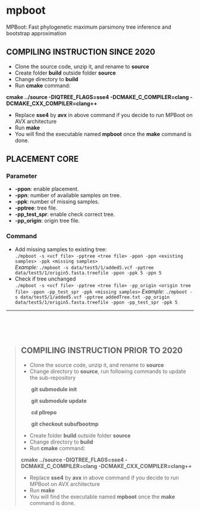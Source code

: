 # mpboot
MPBoot: Fast phylogenetic maximum parsimony tree inference and bootstrap approximation

## **COMPILING INSTRUCTION SINCE 2020**
* Clone the source code, unzip it, and rename to **source**
* Create folder **build** outside folder **source**
* Change directory to **build**
* Run **cmake** command:

**cmake ../source -DIQTREE_FLAGS=sse4 -DCMAKE_C_COMPILER=clang -DCMAKE_CXX_COMPILER=clang++**
* Replace **sse4** by **avx** in above command if you decide to run MPBoot on AVX architecture
* Run **make**
* You will find the executable named **mpboot** once the **make** command is done.

## **PLACEMENT CORE** 
### **Parameter**
* **-ppon**: enable placement.
* **-ppn**: number of available samples on tree.
* **-ppk**: number of missing samples.
* **-pptree**: tree file.
* **-pp_test_spr**: enable check correct tree.
* **-pp_origin**: origin tree file.

### **Command**
* Add missing samples to existing tree:
  <br>
  ``./mpboot -s <vcf file> -pptree <tree file> -ppon -ppn <existing samples> -ppk <missing samples>``
  <br>
  *Example:* ``./mpboot -s data/test5/1/added5.vcf -pptree data/test5/1/origin5.fasta.treefile -ppon -ppk 5 -ppn 5``
* Check if tree unchanged
  <br>
  ``./mpboot -s <vcf file> -pptree <tree file> -pp_origin <origin tree file> -ppon -pp_test_spr -ppk <missing samples>``
  *Example:* ``./mpboot -s data/test5/1/added5.vcf -pptree addedTree.txt -pp_origin data/test5/1/origin5.fasta.treefile -ppon -pp_test_spr -ppk 5``
<hr>
<br><br><br>


> ## **COMPILING INSTRUCTION PRIOR TO 2020**
> * Clone the source code, unzip it, and rename to **source**
> * Change directory to **source**, run following commands to update the sub-repository
> 
> &nbsp;&nbsp;&nbsp;&nbsp;&nbsp;&nbsp;&nbsp;**git submodule init**
> 
> &nbsp;&nbsp;&nbsp;&nbsp;&nbsp;&nbsp;&nbsp;**git submodule update**
> 
> &nbsp;&nbsp;&nbsp;&nbsp;&nbsp;&nbsp;&nbsp;**cd pllrepo**
> 
> &nbsp;&nbsp;&nbsp;&nbsp;&nbsp;&nbsp;&nbsp;**git checkout subufbootmp**
> 
> * Create folder **build** outside folder **source**
> * Change directory to **build**
> * Run **cmake** command:
> 
> **cmake ../source -DIQTREE_FLAGS=sse4 -DCMAKE_C_COMPILER=clang -DCMAKE_CXX_COMPILER=clang++**
> * Replace **sse4** by **avx** in above command if you decide to run MPBoot on AVX architecture
> * Run **make**
> * You will find the executable named **mpboot** once the **make** command is done.

